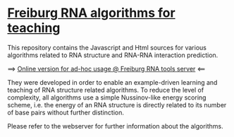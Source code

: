 # [Freiburg RNA algorithms for teaching](http://rna.informatik.uni-freiburg.de/Teaching/)

This repository contains the Javascript and Html sources for various
algorithms related to RNA structure and RNA-RNA interaction prediction.

==> [Online version for ad-hoc usage @ Freiburg RNA tools server](http://rna.informatik.uni-freiburg.de/Teaching/) <==

They were developed in order to enable an example-driven learning and teaching of
RNA structure related algorithms. To reduce the level of complexity,
all algorithms use a simple Nussinov-like energy scoring scheme, i.e.
the energy of an RNA structure is directly related to its number 
of base pairs without further distinction.

Please refer to the webserver for further information about the algorithms.

